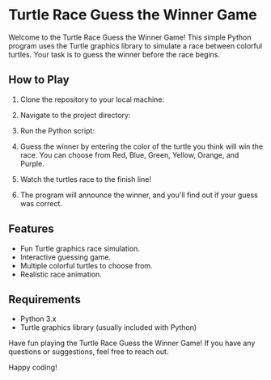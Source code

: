# Turtle Race Guess the Winner Game

Welcome to the Turtle Race Guess the Winner Game! This simple Python program uses the Turtle graphics library to simulate a race between colorful turtles. Your task is to guess the winner before the race begins.

## How to Play

1. Clone the repository to your local machine:

2. Navigate to the project directory:

3. Run the Python script:
   
4. Guess the winner by entering the color of the turtle you think will win the race. You can choose from Red, Blue, Green, Yellow, Orange, and Purple.

5. Watch the turtles race to the finish line!

6. The program will announce the winner, and you'll find out if your guess was correct.


## Features

- Fun Turtle graphics race simulation.
- Interactive guessing game.
- Multiple colorful turtles to choose from.
- Realistic race animation.

## Requirements

- Python 3.x
- Turtle graphics library (usually included with Python)



Have fun playing the Turtle Race Guess the Winner Game! If you have any questions or suggestions, feel free to reach out.

Happy coding!






